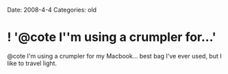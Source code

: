 Date: 2008-4-4
Categories: old

# ! '@cote I''m using a crumpler for...'

@cote I'm using a crumpler for my Macbook... best bag I've ever used, but I like to travel light.
